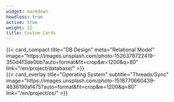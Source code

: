 ```yaml
---
widget: markdown
headless: true
active: true
weight: 22
title: Custom Cards
---
```


<div class="row row-cols-1 row-cols-md-2 g-3">
  <div class="col">{{< card_compact title="DB Design" meta="Relational Model" image="https://images.unsplash.com/photo-1526378722419-350d4f3de0bb?auto=format&fit=crop&w=1200&q=80" link="/en/project/database/" >}}</div>
  <div class="col">{{< card_overlay title="Operating System" subtitle="Threads/Sync" image="https://images.unsplash.com/photo-1518770660439-4636190af475?auto=format&fit=crop&w=1200&q=80" link="/en/project/os/" >}}</div>
</div>

